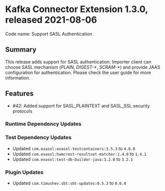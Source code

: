 # Kafka Connector Extension 1.3.0, released 2021-08-06

Code name: Support SASL Authentication

## Summary

This release adds support for SASL authentication. Importer client can choose SASL mechanism (_PLAIN_, _DIGEST-*_, _SCRAM-*_) and provide JAAS configuration for authentication. Please check the user guide for more information.

## Features

* #42: Added support for SASL_PLAINTEXT and SASL_SSL security protocols

### Runtime Dependency Updates

### Test Dependency Updates

* Updated `com.exasol:exasol-testcontainers:3.5.3` to `4.0.0`
* Updated `com.exasol:hamcrest-resultset-matcher:1.4.0` to `1.4.1`
* Updated `com.exasol:test-db-builder-java:3.2.0` to `3.2.1`

### Plugin Updates

* Updated `com.timushev.sbt:sbt-updates:0.5.3` to `0.6.0`
